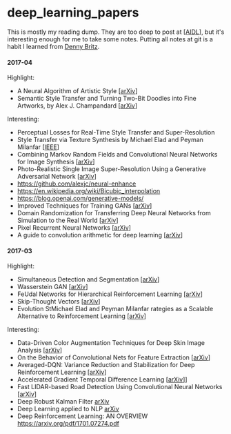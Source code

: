 # deep_learning_papers

This is mostly my reading dump. They are too deep to post at
[[AIDL](https://www.facebook.com/groups/DeepNetGroup/)], but it's
interesting enough for me to take some notes.  Putting all notes
at git is a habit I learned from [Denny Britz](https://github.com/dennybritz/deeplearning-papernotes). 

#### 2017-04
Highlight:
- A Neural Algorithm of Artistic Style [[arXiv](https://arxiv.org/pdf/1508.06576.pdf)]
- Semantic Style Transfer and Turning Two-Bit Doodles into Fine Artworks, by Alex J. Champandard [[arXiv](https://arxiv.org/abs/1603.01768)]

Interesting:
- Perceptual Losses for Real-Time Style Transfer and Super-Resolution
- Style Transfer via Texture Synthesis by Michael Elad and Peyman Milanfar [[IEEE](http://ieeexplore.ieee.org/stamp/stamp.jsp?arnumber=7874180)]
- Combining Markov Random Fields and Convolutional Neural Networks for Image Synthesis [[arXiv](https://arxiv.org/abs/1601.04589)]
- Photo-Realistic Single Image Super-Resolution Using a Generative Adversarial Network [[arXiv](https://arxiv.org/pdf/1609.04802.pdf)]
- https://github.com/alexjc/neural-enhance
- https://en.wikipedia.org/wiki/Bicubic_interpolation
- https://blog.openai.com/generative-models/
- Improved Techniques for Training GANs [[arXiv](https://arxiv.org/pdf/1606.03498.pdf)]
- Domain Randomization for Transferring Deep Neural Networks from Simulation to the Real World [[arXiv](https://arxiv.org/pdf/1703.06907.pdf)]
- Pixel Recurrent Neural Networks [[arXiv](https://arxiv.org/abs/1601.06759)]
- A guide to convolution arithmetic for deep learning [[arXiv](https://arxiv.org/pdf/1603.07285.pdf)]


#### 2017-03
Highlight:
- Simultaneous Detection and Segmentation [[arXiv](https://biomedicalcomputervision.uniandes.edu.co/images/webpage/publications/hagm_eccv2014.pdf)]
- Wasserstein GAN [[arXiv](https://arxiv.org/abs/1701.07875)]
- FeUdal Networks for Hierarchical Reinforcement Learning [[arXiv](https://arxiv.org/pdf/1703.01161/)]
- Skip-Thought Vectors [[arXiv](https://papers.nips.cc/paper/5950-skip-thought-vectors.pdf)]
- Evolution StMichael Elad and Peyman Milanfar
rategies as a Scalable Alternative to Reinforcement Learning [[arXiv](https://arxiv.org/pdf/1703.03864.pdf)]

Interesting:
- Data-Driven Color Augmentation Techniques for Deep Skin Image Analysis [[arXiv](https://arxiv.org/abs/1703.03702)]
- On the Behavior of Convolutional Nets for Feature Extraction [[arXiv](https://arxiv.org/abs/1703.01127)]
- Averaged-DQN: Variance Reduction and Stabilization for Deep Reinforcement Learning [[arXiv](https://arxiv.org/abs/1611.01929)]
- Accelerated Gradient Temporal Difference Learning [[arXiv](https://arxiv.org/abs/1611.09328)]]
- Fast LIDAR-based Road Detection Using Convolutional Neural Networks [[arXiv](https://arxiv.org/abs/1703.03613)]
- Deep Robust Kalman Filter [arXiv](https://arxiv.org/abs/1703.02310)
- Deep Learning applied to NLP [arXiv](https://arxiv.org/pdf/1703.03091)
- Deep Reinforcement Learning: AN OVERVIEW https://arxiv.org/pdf/1701.07274.pdf

